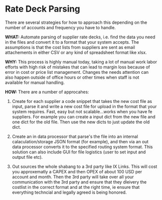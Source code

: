 # Rate Deck Parsing
There are several strategies for how to approach this depending on the number of accounts and frequency you have to handle. 

**WHAT:** Automate parsing of supplier rate decks, i.e. find the data you need in the files and convert it to a format that your system accepts. The assumptions is that the cost lists from suppliers are sent as email attachements in either CSV or any kind of spreadsheet format like xlsx. 

**WHY:** This process is highly manual today, taking a lot of manual work labor efforts with high risk of mistakes that can lead to margin loss because of error in cost or price list management. Changes the needs attention can also happen outside of office hours or other times when staff is not available for manual handling. 

**HOW:**
There are a number of approcahes: 

1. Create for each supplier a code snippet that takes the new cost file as input, parse it and write a new cost file for upload in the format that your system requires. Fast, easy but not scalable...works when you have fe suppliers. For example you can create a input dict from the new file and one dict for the old file. Then use the new dicts to just update the old dict. 

2. Create an in data processor that parse's the file into an internal calaculation/storage JSON format (for example), and then via an out data processor converts it to the specified routing system format. This solution can also include GUI for file logistics (user to set input and output file etc). 

3. Out sources the whole shabang to a 3rd party like IX Links. This will cost you approxematly a CAPEX and then OPEX of about 100 USD per account and month. Then the 3rd party will take over all your communication with the 3rd party and ensure that they dleivery the costlist in the correct format and at the right time, ie ensure that everything techncial and legally agreed is being honored. 
